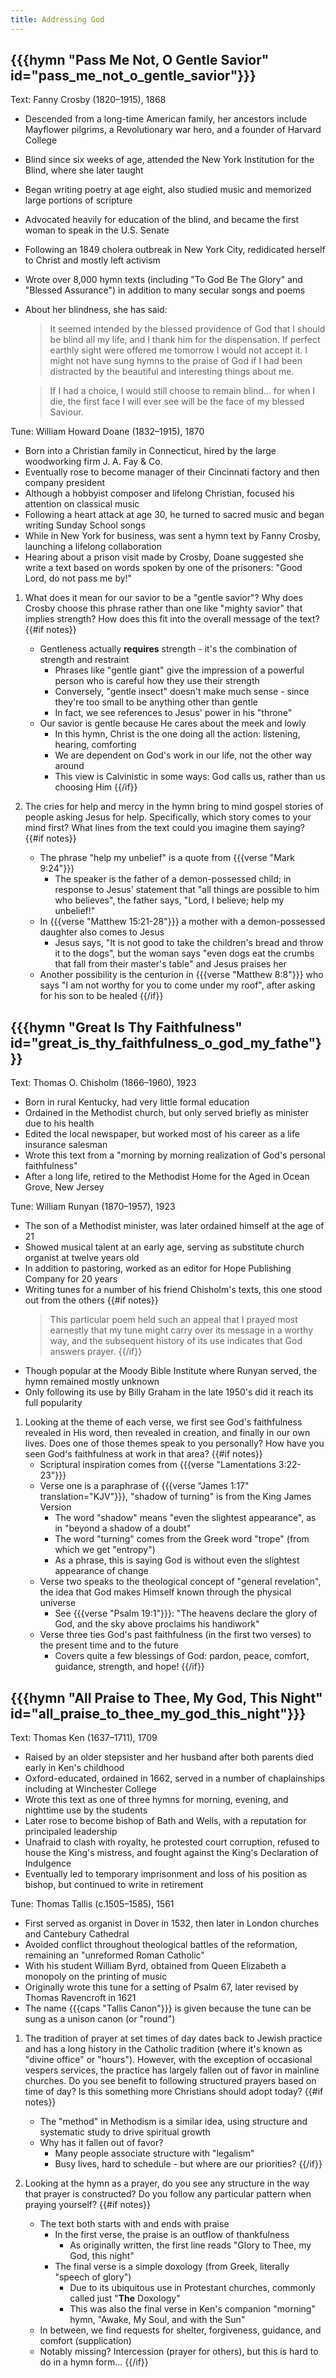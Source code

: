 ```yaml
---
title: Addressing God
---
```

## {{{hymn "Pass Me Not, O Gentle Savior" id="pass_me_not_o_gentle_savior"}}}

Text: Fanny Crosby (1820–1915), 1868
 - Descended from a long-time American family, her ancestors include Mayflower pilgrims, a Revolutionary war hero, and a founder of Harvard College
 - Blind since six weeks of age, attended the New York Institution for the Blind, where she later taught
 - Began writing poetry at age eight, also studied music and memorized large portions of scripture
 - Advocated heavily for education of the blind, and became the first woman to speak in the U.S. Senate
 - Following an 1849 cholera outbreak in New York City, redidicated herself to Christ and mostly left activism
 - Wrote over 8,000 hymn texts (including "To God Be The Glory" and "Blessed Assurance") in addition to many secular songs and poems
 - About her blindness, she has said:

	> It seemed intended by the blessed providence of God that I should be blind all my life, and I thank him for the dispensation. If perfect earthly sight were offered me tomorrow I would not accept it. I might not have sung hymns to the praise of God if I had been distracted by the beautiful and interesting things about me.

	> If I had a choice, I would still choose to remain blind... for when I die, the first face I will ever see will be the face of my blessed Saviour.

Tune: William Howard Doane (1832–1915), 1870
 - Born into a Christian family in Connecticut, hired by the large woodworking firm J. A. Fay & Co.
 - Eventually rose to become manager of their Cincinnati factory and then company president
 - Although a hobbyist composer and lifelong Christian, focused his attention on classical music
 - Following a heart attack at age 30, he turned to sacred music and began writing Sunday School songs
 - While in New York for business, was sent a hymn text by Fanny Crosby, launching a lifelong collaboration
 - Hearing about a prison visit made by Crosby, Doane suggested she write a text based on words spoken by one of the prisoners: "Good Lord, do not pass me by!"

1. What does it mean for our savior to be a "gentle savior"? Why does Crosby choose this phrase rather than one like "mighty savior" that implies strength? How does this fit into the overall message of the text?
{{#if notes}}
	- Gentleness actually **requires** strength - it's the combination of strength and restraint
		- Phrases like "gentle giant" give the impression of a powerful person who is careful how they use their strength
		- Conversely, "gentle insect" doesn't make much sense - since they're too small to be anything other than gentle
		- In fact, we see references to Jesus' power in his "throne"
	- Our savior is gentle because He cares about the meek and lowly
		- In this hymn, Christ is the one doing all the action: listening, hearing, comforting
		- We are dependent on God's work in our life, not the other way around
		- This view is Calvinistic in some ways: God calls us, rather than us choosing Him
{{/if}}

2. The cries for help and mercy in the hymn bring to mind gospel stories of people asking Jesus for help. Specifically, which story comes to your mind first? What lines from the text could you imagine them saying?
{{#if notes}}
	- The phrase "help my unbelief" is a quote from {{{verse "Mark 9:24"}}}
		- The speaker is the father of a demon-possessed child; in response to Jesus' statement that "all things are possible to him who believes", the father says, "Lord, I believe; help my unbelief!"
	- In {{{verse "Matthew 15:21-28"}}} a mother with a demon-possessed daughter also comes to Jesus
		- Jesus says, "It is not good to take the children's bread and throw it to the dogs", but the woman says "even dogs eat the crumbs that fall from their master's table" and Jesus praises her
	- Another possibility is the centurion in {{{verse "Matthew 8:8"}}} who says "I am not worthy for you to come under my roof", after asking for his son to be healed
{{/if}}

## {{{hymn "Great Is Thy Faithfulness" id="great_is_thy_faithfulness_o_god_my_fathe"}}}

Text: Thomas O. Chisholm (1866–1960), 1923
 - Born in rural Kentucky, had very little formal education
 - Ordained in the Methodist church, but only served briefly as minister due to his health
 - Edited the local newspaper, but worked most of his career as a life insurance salesman
 - Wrote this text from a "morning by morning realization of God's personal faithfulness"
 - After a long life, retired to the Methodist Home for the Aged in Ocean Grove, New Jersey

Tune: William Runyan (1870–1957), 1923
 - The son of a Methodist minister, was later ordained himself at the age of 21
 - Showed musical talent at an early age, serving as substitute church organist at twelve years old
 - In addition to pastoring, worked as an editor for Hope Publishing Company for 20 years
 - Writing tunes for a number of his friend Chisholm's texts, this one stood out from the others
{{#if notes}}
	> This particular poem held such an appeal that I prayed most earnestly that my tune might carry over its message in a worthy way, and the subsequent history of its use indicates that God answers prayer.
{{/if}}
 - Though popular at the Moody Bible Institute where Runyan served, the hymn remained mostly unknown
 - Only following its use by Billy Graham in the late 1950's did it reach its full popularity

1. Looking at the theme of each verse, we first see God's faithfulness revealed in His word, then revealed in creation, and finally in our own lives. Does one of those themes speak to you personally? How have you seen God's faithfulness at work in that area?
{{#if notes}}
	- Scriptural inspiration comes from {{{verse "Lamentations 3:22-23"}}}
	- Verse one is a paraphrase of {{{verse "James 1:17" translation="KJV"}}}, "shadow of turning" is from the King James Version
		- The word "shadow" means "even the slightest appearance", as in "beyond a shadow of a doubt"
		- The word "turning" comes from the Greek word "trope" (from which we get "entropy")
		- As a phrase, this is saying God is without even the slightest appearance of change
	- Verse two speaks to the theological concept of "general revelation", the idea that God makes Himself known through the physical universe
		- See {{{verse "Psalm 19:1"}}}: "The heavens declare the glory of God, and the sky above proclaims his handiwork"
	- Verse three ties God's past faithfulness (in the first two verses) to the present time and to the future
		- Covers quite a few blessings of God: pardon, peace, comfort, guidance, strength, and hope!
{{/if}}

## {{{hymn "All Praise to Thee, My God, This Night" id="all_praise_to_thee_my_god_this_night"}}}

Text: Thomas Ken (1637–1711), 1709
 - Raised by an older stepsister and her husband after both parents died early in Ken's childhood
 - Oxford-educated, ordained in 1662, served in a number of chaplainships including at Winchester College
 - Wrote this text as one of three hymns for morning, evening, and nighttime use by the students
 - Later rose to become bishop of Bath and Wells, with a reputation for principaled leadership
 - Unafraid to clash with royalty, he protested court corruption, refused to house the King's mistress, and fought against the King's Declaration of Indulgence
 - Eventually led to temporary imprisonment and loss of his position as bishop, but continued to write in retirement

Tune: Thomas Tallis (c.1505–1585), 1561
 - First served as organist in Dover in 1532, then later in London churches and Cantebury Cathedral
 - Avoided conflict throughout theological battles of the reformation, remaining an "unreformed Roman Catholic"
 - With his student William Byrd, obtained from Queen Elizabeth a monopoly on the printing of music
 - Originally wrote this tune for a setting of Psalm 67, later revised by Thomas Ravencroft in 1621
 - The name {{{caps "Tallis Canon"}}} is given because the tune can be sung as a unison canon (or "round")

1. The tradition of prayer at set times of day dates back to Jewish practice and has a long history in the Catholic tradition (where it's known as "divine office" or "hours"). However, with the exception of occasional vespers services, the practice has largely fallen out of favor in mainline churches. Do you see benefit to following structured prayers based on time of day? Is this something more Christians should adopt today?
{{#if notes}}
	- The "method" in Methodism is a similar idea, using structure and systematic study to drive spiritual growth
	- Why has it fallen out of favor?
		- Many people associate structure with "legalism"
		- Busy lives, hard to schedule - but where are our priorities?
{{/if}}

2. Looking at the hymn as a prayer, do you see any structure in the way that prayer is constructed? Do you follow any particular pattern when praying yourself?
{{#if notes}}
	- The text both starts with and ends with praise
		- In the first verse, the praise is an outflow of thankfulness
			- As originally written, the first line reads "Glory to Thee, my God, this night"
		- The final verse is a simple doxology (from Greek, literally "speech of glory")
			- Due to its ubiquitous use in Protestant churches, commonly called just "**The** Doxology"
			- This was also the final verse in Ken's companion "morning" hymn, "Awake, My Soul, and with the Sun"
	- In between, we find requests for shelter, forgiveness, guidance, and comfort (supplication)
	- Notably missing? Intercession (prayer for others), but this is hard to do in a hymn form...
{{/if}}

